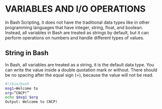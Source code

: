 # VARIABLES AND I/O OPERATIONS
In Bash Scripting, it does not have the traditional data types like in other programming languages that have integer, string, float, and boolean. Instead, all variables in Bash are treated as strings by default, but it can perform operations on numbers and handle different types of values. 

## String in Bash 
In Bash, all variables are treated as a string, it is the default data type. You can write the value inside a double quotation mark or without. There should be no spacing after the equal sign (=), because the value will not be read. 

```bash
#!/bin/bash
msg1=Welcome to
org=”CNCP!”
echo $msg1 $org
Output: Welcome to CNCP!
```



